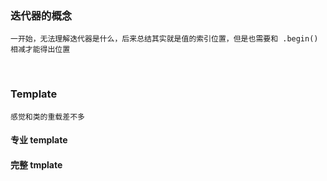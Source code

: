 ### 迭代器的概念

```
一开始，无法理解迭代器是什么，后来总结其实就是值的索引位置，但是也需要和 .begin() 相减才能得出位置
```

​	

### Template

```
感觉和类的重载差不多

```

#### 专业 template

#### 完整 tmplate

#### 
